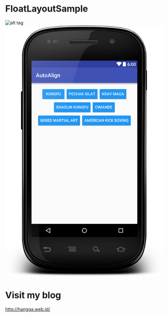 # FloatLayoutSample
![alt tag](https://github.com/MabulJaya/sample/blob/master/device-2016-01-21-194050.png)
![alt tag](https://github.com/MabulJaya/FloatLayoutSample/blob/master/layout-2016-01-22-202055.png)
# Visit my blog 
http://hangga.web.id/
